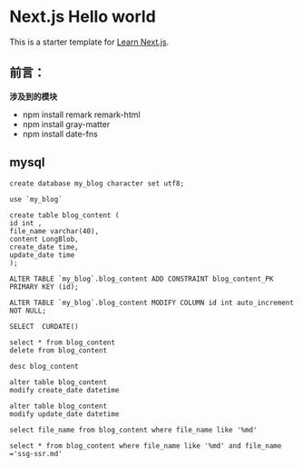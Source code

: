 # Next.js Hello world
This is a starter template for [Learn Next.js](https://nextjs.org/learn).

## 前言：
**涉及到的模块**

- npm install remark remark-html
- npm install gray-matter
- npm install date-fns


## mysql

```
create database my_blog character set utf8;

use `my_blog`

create table blog_content (
id int ,
file_name varchar(40),
content LongBlob,
create_date time,
update_date time
);

ALTER TABLE `my_blog`.blog_content ADD CONSTRAINT blog_content_PK PRIMARY KEY (id);

ALTER TABLE `my_blog`.blog_content MODIFY COLUMN id int auto_increment NOT NULL;

SELECT  CURDATE()

select * from blog_content
delete from blog_content

desc blog_content

alter table blog_content
modify create_date datetime

alter table blog_content
modify update_date datetime

select file_name from blog_content where file_name like '%md'

select * from blog_content where file_name like '%md' and file_name ='ssg-ssr.md'

```